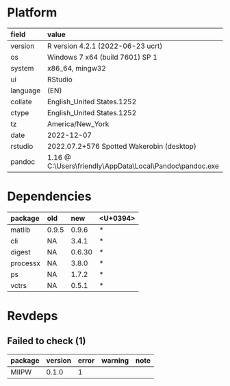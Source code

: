 # Platform

|field    |value                                                    |
|:--------|:--------------------------------------------------------|
|version  |R version 4.2.1 (2022-06-23 ucrt)                        |
|os       |Windows 7 x64 (build 7601) SP 1                          |
|system   |x86_64, mingw32                                          |
|ui       |RStudio                                                  |
|language |(EN)                                                     |
|collate  |English_United States.1252                               |
|ctype    |English_United States.1252                               |
|tz       |America/New_York                                         |
|date     |2022-12-07                                               |
|rstudio  |2022.07.2+576 Spotted Wakerobin (desktop)                |
|pandoc   |1.16 @ C:\Users\friendly\AppData\Local\Pandoc\pandoc.exe |

# Dependencies

|package  |old   |new    |<U+0394>  |
|:--------|:-----|:------|:--|
|matlib   |0.9.5 |0.9.6  |*  |
|cli      |NA    |3.4.1  |*  |
|digest   |NA    |0.6.30 |*  |
|processx |NA    |3.8.0  |*  |
|ps       |NA    |1.7.2  |*  |
|vctrs    |NA    |0.5.1  |*  |

# Revdeps

## Failed to check (1)

|package |version |error |warning |note |
|:-------|:-------|:-----|:-------|:----|
|MIIPW   |0.1.0   |1     |        |     |

